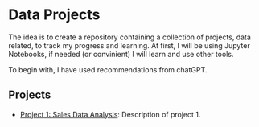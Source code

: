 # Data Projects

The idea is to create a repository containing a collection of projects, data related, to track my progress and learning. At first, I will be using Jupyter Notebooks, if needed (or convinient) I will learn and use other tools. 

To begin with, I have used recommendations from chatGPT.

## Projects

- [Project 1: Sales Data Analysis](project1/): Description of project 1.
